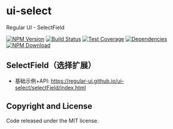 # ui-select

Regular UI - SelectField

[![NPM Version][npm-img]][npm-url]
[![Build Status][travis-img]][travis-url]
[![Test Coverage][coveralls-img]][coveralls-url]
[![Dependencies][david-img]][david-url]
[![NPM Download][download-img]][download-url]

[npm-img]: http://img.shields.io/npm/v/rgui-select.svg?style=flat-square
[npm-url]: http://npmjs.org/package/rgui-select
[travis-img]: https://img.shields.io/travis/regular-ui/ui-select.svg?style=flat-square
[travis-url]: https://travis-ci.org/regular-ui/ui-select
[coveralls-img]: https://img.shields.io/coveralls/regular-ui/ui-select.svg?style=flat-square
[coveralls-url]: https://coveralls.io/r/regular-ui/ui-select
[david-img]: http://img.shields.io/david/regular-ui/ui-select.svg?style=flat-square
[david-url]: https://david-dm.org/regular-ui/ui-select
[download-img]: https://img.shields.io/npm/dm/rgui-select.svg?style=flat-square
[download-url]: https://npmjs.org/package/rgui-select

## SelectField（选择扩展）

- 基础示例+API: https://regular-ui.github.io/ui-select/selectField/index.html

## Copyright and License

Code released under the MIT license.
